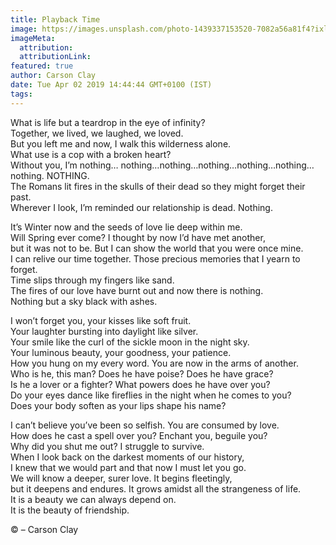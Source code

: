 ```yaml
---
title: Playback Time
image: https://images.unsplash.com/photo-1439337153520-7082a56a81f4?ixlib=rb-1.2.1&q=80&fm=jpg&crop=entropy&cs=tinysrgb&w=1080&fit=max&ixid=eyJhcHBfaWQiOjF9
imageMeta:
  attribution:
  attributionLink:
featured: true
author: Carson Clay
date: Tue Apr 02 2019 14:44:44 GMT+0100 (IST)
tags:
---
```


What is life but a teardrop in the eye of infinity?  
Together, we lived, we laughed, we loved.   
But you left me and now, I walk this wilderness alone.  
What use is a cop with a broken heart?   
Without you, I’m nothing… nothing…nothing…nothing…nothing…nothing…nothing. NOTHING.  
The Romans lit fires in the skulls of their dead so they might forget their past.   
Wherever I look, I’m reminded our relationship is dead. Nothing.

It’s Winter now and the seeds of love lie deep within me.  
Will Spring ever come? I thought by now I’d have met another,   
but it was not to be. But I can show the world that you were once mine.   
I can relive our time together. Those precious memories that I yearn to forget.   
Time slips through my fingers like sand.   
The fires of our love have burnt out and now there is nothing.   
Nothing but a sky black with ashes.

I won’t forget you, your kisses like soft fruit.   
Your laughter bursting into daylight like silver.   
Your smile like the curl of the sickle moon in the night sky.  
Your luminous beauty, your goodness, your patience.  
How you hung on my every word. You are now in the arms of another.   
Who is he, this man? Does he have poise? Does he have grace?   
Is he a lover or a fighter? What powers does he have over you?   
Do your eyes dance like fireflies in the night when he comes to you?  
Does your body soften as your lips shape his name?

I can’t believe you’ve been so selfish. You are consumed by love.  
How does he cast a spell over you? Enchant you, beguile you?    
Why did you shut me out? I struggle to survive.  
When I look back on the darkest moments of our history,  
I knew that we would part and that now I must let you go.   
We will know a deeper, surer love. It begins fleetingly,    
but it deepens and endures. It grows amidst all the strangeness of life.   
It is a beauty we can always depend on.  
It is the beauty of friendship.

© – Carson Clay
